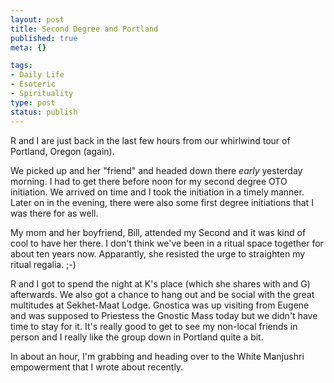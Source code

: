 ```yaml
--- 
layout: post
title: Second Degree and Portland
published: true
meta: {}

tags: 
- Daily Life
- Esoteric
- Spirituality
type: post
status: publish
---
```

R and I are just back in the last few hours from our whirlwind tour of Portland, Oregon (again).

We picked up and her "friend" and headed down there <em>early</em> yesterday morning. I had to get there before noon for my second degree OTO initiation. We arrived on time and I took the initiation in a timely manner. Later on in the evening, there were also some first degree initiations that I was there for as well.

My mom and her boyfriend, Bill, attended my Second and it was kind of cool to have her there. I don't think we've been in a ritual space together for about ten years now. Apparantly, she resisted the urge to straighten my ritual regalia. ;-)

R and I got to spend the night at K's place (which she shares with and G) afterwards. We also got a chance to hang out and be social with the great multitudes at Sekhet-Maat Lodge. Gnostica was up visiting from Eugene and was supposed to Priestess the Gnostic Mass today but we didn't have time to stay for it. It's really good to get to see my non-local friends in person and I really like the group down in Portland quite a bit.

In about an hour, I'm grabbing and heading over to the White Manjushri empowerment that I wrote about recently.
